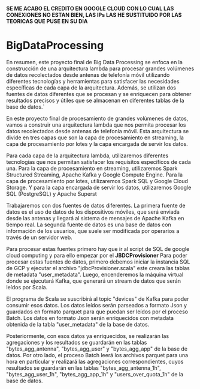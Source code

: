 #### SE ME ACABO EL CREDITO EN GOOGLE CLOUD CON LO CUAL LAS CONEXIONES NO ESTAN BIEN, LAS IPs LAS HE SUSTITUIDO POR LAS TEORICAS QUE PUSE EN SU DIA

# BigDataProcessing

En resumen, este proyecto final de Big Data Processing se enfoca en la construcción de una arquitectura lambda para procesar grandes volúmenes de datos recolectados desde antenas de telefonía móvil utilizando diferentes tecnologías y herramientas para satisfacer las necesidades específicas de cada capa de la arquitectura. Además, se utilizan dos fuentes de datos diferentes que se procesan y se enriquecen para obtener resultados precisos y útiles que se almacenan en diferentes tablas de la base de datos.`

En este proyecto final de procesamiento de grandes volúmenes de datos, vamos a construir una arquitectura lambda que nos permita procesar los datos recolectados desde antenas de telefonía móvil. Esta arquitectura se divide en tres capas que son la capa de procesamiento en streaming, la capa de procesamiento por lotes y la capa encargada de servir los datos.

Para cada capa de la arquitectura lambda, utilizaremos diferentes tecnologías que nos permitan satisfacer los requisitos específicos de cada una. Para la capa de procesamiento en streaming, utilizaremos Spark Structured Streaming, Apache Kafka y Google Compute Engine. Para la capa de procesamiento por lotes, utilizaremos Spark SQL y Google Cloud Storage. Y para la capa encargada de servir los datos, utilizaremos Google SQL (PostgreSQL) y Apache Superst

Trabajaremos con dos fuentes de datos diferentes. La primera fuente de datos es el uso de datos de los dispositivos móviles, que será enviada desde las antenas y llegará al sistema de mensajes de Apache Kafka en tiempo real. La segunda fuente de datos es una base de datos con información de los usuarios, que suele ser modificada por operarios a través de un servidor web.

Para procesar estas fuentes primero hay que ir al script de SQL de google cloud computing y para ello empezar por el **JBDCProvisioner** Para poder procesar estas fuentes de datos, primero debemos iniciar la instancia SQL de GCP y ejecutar el archivo "jdbcProvisioner.scala" este creara las tablas 
de metadata "user_metadata". Luego, encenderemos la máquina virtual donde se ejecutará Kafka, que generará un stream de datos que serán leídos por Scala.

El programa de Scala se suscribirá al topic "devices" de Kafka para poder consumir esos datos. Los datos leídos serán parseados a formato Json y guardados en formato parquet para que puedan ser leídos por el proceso Batch. Los datos en formato Json serán enriquecidos con metadata obtenida de la tabla "user_metadata" de la base de datos.

Posteriormente, con esos datos ya enriquecidos, se realizarán las agregaciones y los resultados se guardarán en las tablas "bytes_agg_antenna", "bytes_agg_user" y "bytes_agg_app" de la base de datos. Por otro lado, el proceso Batch leerá los archivos parquet para una hora en particular y realizará las agregaciones correspondientes, cuyos resultados se guardarán en las tablas "bytes_agg_antenna_1h", "bytes_agg_user_1h", "bytes_agg_app_1h" y "users_over_quota_1h" de la base de datos.
